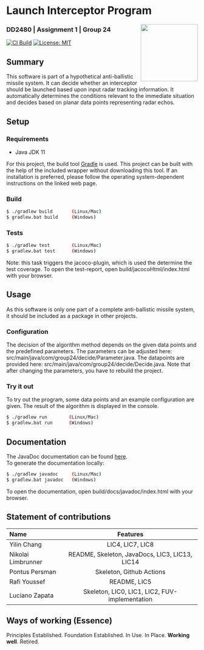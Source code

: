 # Launch Interceptor Program 
<img align="right" width="150" height="150" src="https://cdn-icons-png.flaticon.com/512/2590/2590496.png">

### DD2480 | Assignment 1 | Group 24

[![CI Build](https://github.com/lucianozapata/DD2480VT221/actions/workflows/gradle.yml/badge.svg)](https://github.com/lucianozapata/DD2480VT221/actions/workflows/gradle.yml)
[![License: MIT](https://img.shields.io/badge/License-MIT-yellow.svg)](https://opensource.org/licenses/MIT)

## Summary

This software is part of a hypothetical anti-ballistic missile system.
It can decide whether an interceptor should be launched based upon input radar tracking information.
It automatically determines the conditions relevant to the immediate situation and decides based
on planar data points representing radar echos.

## Setup 

### Requirements 
* Java JDK 11

For this project, the build tool [Gradle](https://gradle.org/) is used.
This project can be built with the help of the included wrapper without downloading this tool.
If an installation is preferred, please follow the operating system-dependent instructions on the linked web page.

### Build 
```bash
$ ./gradlew build       (Linux/Mac)
$ gradlew.bat build     (Windows)
```
### Tests
```bash
$ ./gradlew test        (Linux/Mac)
$ gradlew.bat test      (Windows)
```
Note: this task triggers the jacoco-plugin, which is used the determine the test coverage. 
To open the test-report, open build/jacocoHtml/index.html with your browser.

## Usage

As this software is only one part of a complete anti-ballistic missile system, it should be included as a package in other projects.

### Configuration 

The decision of the algorithm method depends on the given data points and the predefined parameters.
The parameters can be adjusted here: src/main/java/com/group24/decide/Parameter.java. 
The datapoints are provided here: src/main/java/com/group24/decide/Decide.java.
Note that after changing the parameters, you have to rebuild the project.

### Try it out 
To try out the program, some data points and an example configuration are given. The result of the algorithm is displayed in the console.
```bash
$ ./gradlew run        (Linux/Mac)
$ gradlew.bat run      (Windows)
```

## Documentation 

The JavaDoc documentation can be found [here](https://lucianozapata.github.io/DD2480VT221). <br>
To generate the documentation locally:
```bash
$ ./gradlew javadoc     (Linux/Mac)
$ gradlew.bat javadoc   (Windows)
```
To open the documentation, open build/docs/javadoc/index.html with your browser.

## Statement of contributions

| Name      |                    Features                    |
|:----------|:----------------------------------------------:|
| Yilin Chang    |                LIC4, LIC7, LIC8                |
| Nikolai Limbrunner | README, Skeleton, JavaDocs, LIC3, LIC13, LIC14 |
| Pontus Persman    |            Skeleton, Github Actions            |
| Rafi Youssef |                  README, LIC5                  |
| Luciano Zapata |                Skeleton, LIC0, LIC1, LIC2, FUV-implementation              |


## Ways of working (Essence)

Principles Established.
Foundation Established.
In Use.
In Place.
**Working well**.
Retired.